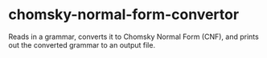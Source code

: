 # chomsky-normal-form-convertor
Reads in a grammar, converts it to Chomsky Normal Form (CNF), and prints out the converted grammar to an output file. 
